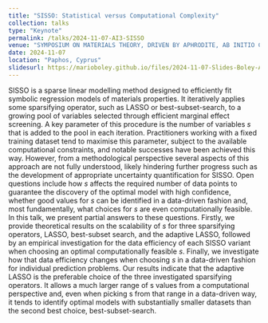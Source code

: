 ```yaml
---
title: "SISSO: Statistical versus Computational Complexity"
collection: talks
type: "Keynote"
permalink: /talks/2024-11-07-AI3-SISSO
venue: "SYMPOSIUM ON MATERIALS THEORY, DRIVEN BY APHRODITE, AB INITIO COMPUTATIONS, AND ARTIFICIAL INTELLIGENCE"
date: 2024-11-07
location: "Paphos, Cyprus"
slidesurl: https://marioboley.github.io/files/2024-11-07-Slides-Boley-AI3-SISSO.pdf
---
```


SISSO is a sparse linear modelling method designed to efficiently fit symbolic regression models of materials properties. It iteratively applies some sparsifying operator, such as LASSO or best-subset-search, to a growing pool of variables selected through efficient marginal effect screening. A key parameter of this procedure is the number of variables *s* that is added to the pool in each iteration. Practitioners working with a fixed training dataset tend to maximise this parameter, subject to the available computational constraints, and notable successes have been achieved this way. However, from a methodological perspective several aspects of this approach are not fully understood, likely hindering further progress such as the development of appropriate uncertainty quantification for SISSO. Open questions include how *s* affects the required number of data points to guarantee the discovery of the optimal model with high confidence, whether good values for *s* can be identified in a data-driven fashion and, most fundamentally, what choices for *s* are even computationally feasible. In this talk, we present partial answers to these questions. Firstly, we provide theoretical results on the scalability of *s* for three sparsifying operators, LASSO, best-subset search, and the adaptive LASSO, followed by an empirical investigation for the data efficiency of each SISSO variant when choosing an optimal computationally feasible *s*. Finally, we investigate how that data efficiency changes when choosing *s* in a data-driven fashion for individual prediction problems. Our results indicate that the adaptive LASSO is the preferable choice of the three investigated sparsifying operators. It allows a much larger range of s values from a computational perspective and, even when picking s from that range in a data-driven way, it tends to identify optimal models with substantially smaller datasets than the second best choice, best-subset-search.
